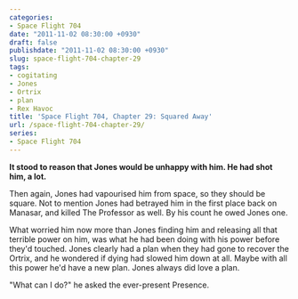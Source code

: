 ```yaml
---
categories:
- Space Flight 704
date: "2011-11-02 08:30:00 +0930"
draft: false
publishdate: "2011-11-02 08:30:00 +0930"
slug: space-flight-704-chapter-29
tags:
- cogitating
- Jones
- Ortrix
- plan
- Rex Havoc
title: 'Space Flight 704, Chapter 29: Squared Away'
url: /space-flight-704-chapter-29/
series:
- Space Flight 704
---
```

**It stood to reason that Jones would be unhappy with him. He had shot
him, a lot.**

Then again, Jones had vapourised him from space, so they should be
square. Not to mention Jones had betrayed him in the first place back on
Manasar, and killed The Professor as well. By his count he owed Jones
one.

What worried him now more than Jones finding him and releasing all that
terrible power on him, was what he had been doing with his power before
they'd touched. Jones clearly had a plan when they had gone to recover
the Ortrix, and he wondered if dying had slowed him down at all. Maybe
with all this power he'd have a new plan. Jones always did love a plan.

"What can I do?" he asked the ever-present Presence.
